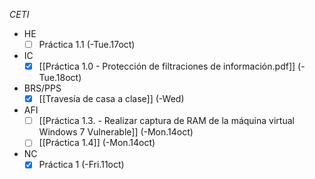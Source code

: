 *CETI*
- HE
	- [ ] Práctica 1.1 (-Tue.17oct)
- IC
	- [x] [[Práctica 1.0 - Protección de filtraciones de información.pdf]] (-Tue.18oct)
- BRS/PPS
	- [x] [[Travesía de casa a clase]] (-Wed)
- AFI
	- [ ] [[Práctica 1.3. - Realizar captura de RAM de la máquina virtual Windows 7 Vulnerable]] (-Mon.14oct)
	- [ ] [[Práctica 1.4]] (-Mon.14oct)
- NC
	- [x] Práctica 1 (-Fri.11oct)